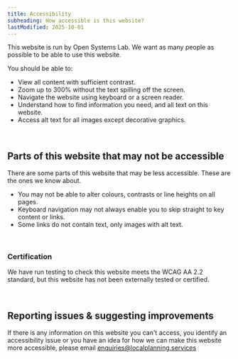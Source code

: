 ```yaml
---
title: Accessibility
subheading: How accessible is this website?
lastModified: 2025-10-01
---
```

This website is run by Open Systems Lab. We want as many people as possible to be able to use this website.

You should be able to:

 - View all content with sufficient contrast.
 - Zoom up to 300% without the text spilling off the screen.
 - Navigate the website using keyboard or a screen reader.
 - Understand how to find information you need, and all text on this website.
 - Access alt text for all images except decorative graphics.

<br>

## Parts of this website that may not be accessible
There are some parts of this website that may be less accessible. These are the ones we know about.

 - You may not be able to alter colours, contrasts or line heights on all pages.
 - Keyboard navigation may not always enable you to skip straight to key content or links.
 - Some links do not contain text, only images with alt text.

<br>

### Certification
We have run testing to check this website meets the WCAG AA 2.2 standard, but this website has not been externally tested or certified.

<br>

## Reporting issues & suggesting improvements
If there is any information on this website you can't access, you identify an accessibility issue or you have an idea for how we can make this website more accessible, please email [enquiries@localplanning.services](mailto:enquiries@localplanning.services)
